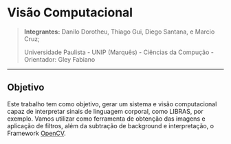 Visão Computacional
=================
>**Integrantes:**
>   Danilo Dorotheu,
>   Thiago Gui,
>   Diego Santana, e 
>   Marcio Cruz;
>    
>  Universidade Paulista - UNIP (Marquês) -
>  Ciências da Compução - 
>  Orientador: Gley Fabiano
 
----------------
Objetivo
----------
Este trabalho tem como objetivo, gerar um sistema e visão computacional capaz de interpretar sinais de linguagem corporal, como LIBRAS, por exemplo. Vamos utilizar como ferramenta de obtenção das imagens e aplicação de filtros, além da subtração de background e  interpretação, o Framework <a href="http://opencv.org/">OpenCV</a>.
